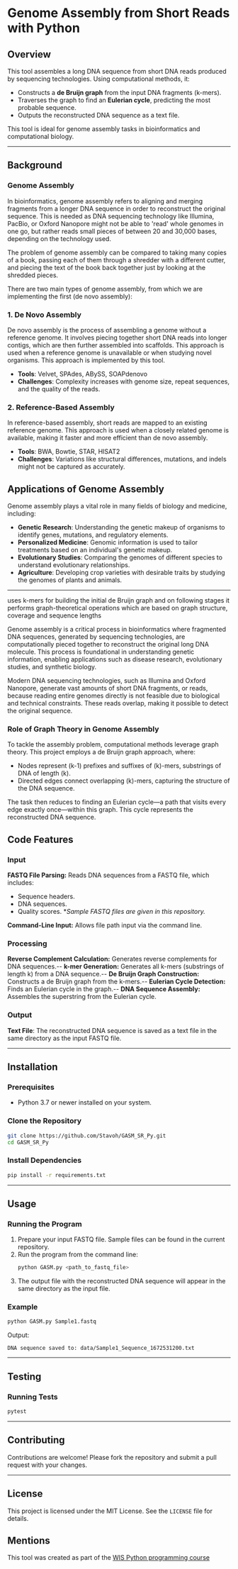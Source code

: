 # Genome Assembly from Short Reads with Python

## Overview
This tool assembles a long DNA sequence from short DNA reads produced by sequencing technologies. Using computational methods, it:

- Constructs a **de Bruijn graph** from the input DNA fragments (k-mers).
- Traverses the graph to find an **Eulerian cycle**, predicting the most probable sequence.
- Outputs the reconstructed DNA sequence as a text file.

This tool is ideal for genome assembly tasks in bioinformatics and computational biology.

---

## Background

### Genome Assembly

In bioinformatics, genome assembly refers to aligning and merging fragments from a longer DNA sequence in order to reconstruct the original sequence. This is needed as DNA sequencing technology like Illumina, PacBio, or Oxford Nanopore might not be able to 'read' whole genomes in one go, but rather reads small pieces of between 20 and 30,000 bases, depending on the technology used.

The problem of genome assembly can be compared to taking many copies of a book, passing each of them through a shredder with a different cutter, and piecing the text of the book back together just by looking at the shredded pieces.

There are two main types of genome assembly, from which we are implementing the first (de novo assembly):

### 1. **De Novo Assembly**
De novo assembly is the process of assembling a genome without a reference genome. It involves piecing together short DNA reads into longer contigs, which are then further assembled into scaffolds. This approach is used when a reference genome is unavailable or when studying novel organisms. This approach is implemented by this tool.

- **Tools**: Velvet, SPAdes, ABySS, SOAPdenovo
- **Challenges**: Complexity increases with genome size, repeat sequences, and the quality of the reads.

### 2. **Reference-Based Assembly**
In reference-based assembly, short reads are mapped to an existing reference genome. This approach is used when a closely related genome is available, making it faster and more efficient than de novo assembly.

- **Tools**: BWA, Bowtie, STAR, HISAT2
- **Challenges**: Variations like structural differences, mutations, and indels might not be captured as accurately.

## Applications of Genome Assembly

Genome assembly plays a vital role in many fields of biology and medicine, including:

- **Genetic Research**: Understanding the genetic makeup of organisms to identify genes, mutations, and regulatory elements.
- **Personalized Medicine**: Genomic information is used to tailor treatments based on an individual's genetic makeup.
- **Evolutionary Studies**: Comparing the genomes of different species to understand evolutionary relationships.
- **Agriculture**: Developing crop varieties with desirable traits by studying the genomes of plants and animals.

---

uses k-mers for building the initial de Bruijn graph and on following stages it performs graph-theoretical operations which are based on graph structure, coverage and sequence lengths














Genome assembly is a critical process in bioinformatics where fragmented DNA sequences, generated by sequencing technologies, are computationally pieced together to reconstruct the original long DNA molecule. This process is foundational in understanding genetic information, enabling applications such as disease research, evolutionary studies, and synthetic biology.

Modern DNA sequencing technologies, such as Illumina and Oxford Nanopore, generate vast amounts of short DNA fragments, or reads, because reading entire genomes directly is not feasible due to biological and technical constraints. These reads overlap, making it possible to detect the original sequence.

### Role of Graph Theory in Genome Assembly
To tackle the assembly problem, computational methods leverage graph theory. This project employs a de Bruijn graph approach, where:
- Nodes represent \(k-1\) prefixes and suffixes of \(k\)-mers, substrings of DNA of length \(k\).
- Directed edges connect overlapping \(k\)-mers, capturing the structure of the DNA sequence.

The task then reduces to finding an Eulerian cycle—a path that visits every edge exactly once—within this graph. This cycle represents the reconstructed DNA sequence.

## Code Features

### Input

**FASTQ File Parsing:**
Reads DNA sequences from a FASTQ file, which includes:
  - Sequence headers.
  - DNA sequences.
  - Quality scores.
*_Sample FASTQ files are given in this repository._

**Command-Line Input:**
Allows file path input via the command line.

### Processing

**Reverse Complement Calculation:**
Generates reverse complements for DNA sequences.--
**k-mer Generation:**
Generates all k-mers (substrings of length k) from a DNA sequence.--
**De Bruijn Graph Construction:**
Constructs a de Bruijn graph from the k-mers.--
**Eulerian Cycle Detection:**
Finds an Eulerian cycle in the graph.--
**DNA Sequence Assembly:**
Assembles the superstring from the Eulerian cycle.

### Output

**Text File**:
The reconstructed DNA sequence is saved as a text file in the same directory as the input FASTQ file.

---

## Installation

### Prerequisites
- Python 3.7 or newer installed on your system.

### Clone the Repository
```bash
git clone https://github.com/Stavoh/GASM_SR_Py.git
cd GASM_SR_Py
```

### Install Dependencies
```bash
pip install -r requirements.txt
```

---

## Usage

### Running the Program
1. Prepare your input FASTQ file. Sample files can be found in the current repository.
2. Run the program from the command line:
   ```bash
   python GASM.py <path_to_fastq_file>
   ```
4. The output file with the reconstructed DNA sequence will appear in the same directory as the input file.

### Example
```bash
python GASM.py Sample1.fastq
```
Output:
```
DNA sequence saved to: data/Sample1_Sequence_1672531200.txt
```

---

## Testing

### Running Tests
```bash
pytest
```

---

## Contributing
Contributions are welcome! Please fork the repository and submit a pull request with your changes.

---

## License
This project is licensed under the MIT License. See the `LICENSE` file for details.

## Mentions
This tool was created as part of the [WIS Python programming course](https://github.com/szabgab/wis-python-course-2024-11.git)
